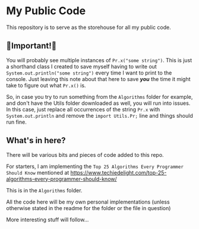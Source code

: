 # My Public Code

This repository is to serve as the storehouse for all my public code.

## 📢Important!📢
You will probably see multiple instances of `Pr.x("some string")`. This is just a shorthand class I created to save myself having to write out `System.out.println("some string")` every time I want to print to the console. Just leaving this note about that here to save ***you*** the time it might take to figure out what `Pr.x()` is.

So, in case you try to run something from the `Algorithms` folder for example, and don't have the Utils folder downloaded as well, you will run into issues. In this case, just replace all occurrences of the string `Pr.x` with `System.out.println` and remove the `import Utils.Pr;` line and things should run fine.

## What's in here?

There will be various bits and pieces of code added to this repo.

For starters, I am implementing the `Top 25 Algorithms Every Programmer Should Know` mentioned at https://www.techiedelight.com/top-25-algorithms-every-programmer-should-know/ 

This is in the `Algorithms` folder.

All the code here will be my own personal implementations (unless otherwise stated in the readme for the folder or the file in question)

More interesting stuff will follow...

